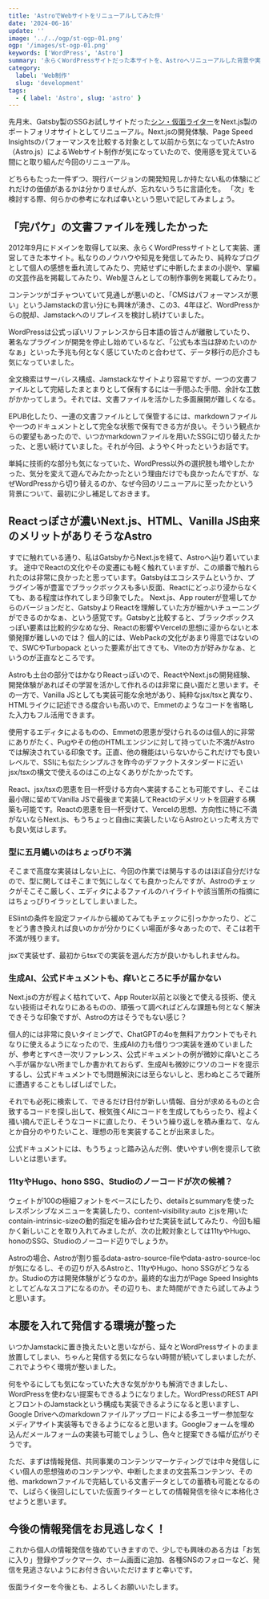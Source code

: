 ```yaml
---
title: 'AstroでWebサイトをリニューアルしてみた件'
date: '2024-06-16'
update: ''
image: '../../ogp/st-ogp-01.png'
ogp: '/images/st-ogp-01.png'
keywords: ['WordPress', 'Astro']
summary: '永らくWordPressサイトだった本サイトを、Astroへリニューアルした背景や実装した感覚について、私なりの知見をまとめました。Astroへ至る経緯、他のJamstackとの比較、生成AIを用いた開発体験など、個人的な感想をお楽しみください。'
category:
  label: 'Web制作'
  slug: 'development'
tags:
  - { label: 'Astro', slug: 'astro' }
---
```


先月末、Gatsby製のSSGお試しサイトだった[シン・仮面ライター](https://www.shin-kamenwriter.com/)をNext.js製のポートフォリオサイトとしてリニューアル。Next.jsの開発体験、Page Speed Insightsのパフォーマンスを比較する対象として以前から気になっていたAstro（Astro.js）によるWebサイト制作が気になっていたので、使用感を覚えている間にと取り組んだ今回のリニューアル。

どちらもたった一件ずつ、現行バージョンの開発知見しか持たない私の体験にどれだけの価値があるかは分かりませんが、忘れないうちに言語化を。
「次」を検討する際、何らかの参考になれば幸いという思いで記してみましょう。

## 「完パケ」の文書ファイルを残したかった

2012年9月にドメインを取得して以来、永らくWordPressサイトとして実装、運営してきた本サイト。私なりのノウハウや知見を発信してみたり、純粋なブログとして個人の感想を垂れ流してみたり、完結せずに中断したままの小説や、掌編の文芸作品を掲載してみたり、Web屋さんとしての制作事例を掲載してみたり。

コンテンツがゴチャついていて見通しが悪いのと、「CMSはパフォーマンスが悪い」というJamstackの言い分にも興味が湧き、この3、4年ほど、WordPressからの脱却、Jamstackへのリプレイスを検討し続けていました。

WordPressは公式っぽいリファレンスから日本語の皆さんが離散していたり、著名なプラグインが開発を停止し始めているなど、「公式も本当は辞めたいのかなぁ」といった予兆も何となく感じていたのと合わせて、データ移行の厄介さも気になっていました。

全文検索はサーバレス構成、Jamstackなサイトより容易ですが、一つの文書ファイルとして完結したまとまりとして保有するには一手間ふた手間、余計な工数がかかってしまう。それでは、文書ファイルを活かした多面展開が難しくなる。

EPUB化したり、一連の文書ファイルとして保管するには、markdownファイルや一つのドキュメントとして完全な状態で保有できる方が良い。そういう観点からの要望もあったので、いつかmarkdownファイルを用いたSSGに切り替えたかった、と思い続けていました。それが今回、ようやく叶ったというお話です。

単純に技術的な部分も気になっていた、WordPress以外の選択肢も増やしたかった、気分を変えて遊んでみたかったという理由だけでも良かったんですが、なぜWordPressから切り替えるのか、なぜ今回のリニューアルに至ったかという背景について、最初に少し補足しておきます。

## Reactっぽさが濃いNext.js、HTML、Vanilla JS由来のメリットがありそうなAstro

すでに触れている通り、私はGatsbyからNext.jsを経て、Astroへ辿り着いています。
途中でReactの文化やその変遷にも軽く触れていますが、この順番で触れられたのは非常に良かったと思っています。Gatsbyはエコシステムというか、プラグイン等が豊富でブラックボックスも多い反面、Reactにどっぷり浸からなくても、ある程度は作れてしまう印象でした。
Next.js、App routerが登場してからのバージョンだと、GatsbyよりReactを理解していた方が細かいチューニングができるのかなぁ、という感覚です。Gatsbyと比較すると、ブラックボックスっぽい要素は比較的少なめな分、Reactの影響やVercelの思想に浸からないと本領発揮が難しいのでは？
個人的には、WebPackの文化があまり得意ではないので、SWCやTurbopack といった要素が出てきても、Viteの方が好みかなぁ、というのが正直なところです。

Astroも土台の部分ではかなりReactっぽいので、ReactやNext.jsの開発経験、開発体験があればその学習を活かして作れるのは非常に良い面だと思います。その一方で、Vanilla JSとしても実装可能な余地があり、純粋なjsx/tsxと異なり、HTMLライクに記述できる度合いも高いので、Emmetのようなコードを省略した入力もフル活用できます。

使用するエディタによるものの、Emmetの恩恵が受けられるのは個人的に非常にありがたく、Pugやその他のHTMLエンジンに対して持っていた不満がAstroでは解決されている印象です。正直、他の機能はいらないからこれだけでも良いレベルで、SSIにも似たシンプルさを昨今のデファクトスタンダードに近いjsx/tsxの構文で使えるのはこの上なくありがたかったです。

React、jsx/tsxの恩恵を目一杯受ける方向へ実装することも可能ですし、そこは最小限に留めてVanilla JSで最後まで実装してReactのデメリットを回避する構築も可能です。Reactの恩恵を目一杯受けて、Vercelの思想、方向性に特に不満がないならNext.js、もうちょっと自由に実装したいならAstroといった考え方でも良い気はします。

### 型に五月蝿いのはちょっぴり不満

そこまで高度な実装はしない上に、今回の作業では関与するのはほぼ自分だけなので、型に関してはそこまで気にしなくても良かったんですが、Astroのチェックがそこそこ厳しく、エディタによるファイルのハイライトや該当箇所の指摘にはちょっぴりイラッとしてしまいました。

ESlintの条件を設定ファイルから緩めてみてもチェックに引っかかったり、どこをどう書き換えれば良いのかが分かりにくい場面が多々あったので、そこは若干不満が残ります。

jsxで実装せず、最初からtsxでの実装を選んだ方が良いかもしれませんね。

### 生成AI、公式ドキュメントも、痒いところに手が届かない

Next.jsの方が程よく枯れていて、App Router以前と以後とで使える技術、使えない技術はそれなりにあるものの、頑張って調べればどんな課題も何となく解決できそうな印象ですが、Astroの方はそうでもない感じ？

個人的には非常に良いタイミングで、ChatGPTの4oを無料アカウントでもそれなりに使えるようになったので、生成AIの力も借りつつ実装を進めていましたが、参考とすべき一次リファレンス、公式ドキュメントの例が微妙に痒いところへ手が届かない所までしか書かれておらず、生成AIも微妙にウソのコードを提示するし、公式ドキュメントでも問題解決には至らないしと、思わぬところで難所に遭遇することもしばしばでした。

それでも必死に検索して、できるだけ日付が新しい情報、自分が求めるものと合致するコードを探し出して、根気強くAIにコードを生成してもらったり、程よく掻い摘んで正しそうなコードに直したり、そういう繰り返しを積み重ねて、なんとか自分のやりたいこと、理想の形を実装することが出来ました。

公式ドキュメントには、もうちょっと踏み込んだ例、使いやすい例を提示して欲しいとは思います。

### 11tyやHugo、hono SSG、Studioのノーコードが次の候補？

ウェイトが100の極細フォントをベースにしたり、detailsとsummaryを使ったレスポンシブなメニューを実装したり、content-visibility:auto とjsを用いたcontain-intrinsic-sizeの動的指定を組み合わせた実装を試してみたり、今回も細かく新しいことを取り入れてみましたが、次の比較対象としては11tyやHugo、honoのSSG、Studioのノーコード辺りでしょうか。

Astroの場合、Astroが割り振るdata-astro-source-fileやdata-astro-source-locが気になるし、その辺りが入るAstroと、11tyやHugo、hono SSGがどうなるか。Studioの方は開発体験がどうなのか。最終的な出力がPage Speed Insightsとしてどんなスコアになるのか。その辺りも、また時間ができたら試してみようと思います。

## 本腰を入れて発信する環境が整った

いつかJamstackに置き換えたいと思いながら、延々とWordPressサイトのまま放置してしまい、ちゃんと発信する気にならない時間が続いてしまいましたが、これでようやく環境が整いました。

何をやるにしても気になっていた大きな気がかりも解消できましたし、WordPressを使わない提案もできるようになりました。WordPressのREST APIとフロントのJamstackという構成も実装できるようになると思いますし、Google Driveへのmarkdownファイルアップロードによる多ユーザー参加型なメディアサイト実装等もできるようになると思います。Googleフォームを埋め込んだメールフォームの実装も可能でしょうし、色々と提案できる幅が広がりそうです。

ただ、まずは情報発信、共同事業のコンテンツマーケティングでは中々発信しにくい個人の思想強めのコンテンツや、中断したままの文芸系コンテンツ、その他、markdownファイルで完結している文書データとしての蓄積も可能となるので、しばらく後回しにしていた仮面ライターとしての情報発信を徐々に本格化させようと思います。

## 今後の情報発信をお見逃しなく！

これから個人の情報発信を強めていきますので、少しでも興味のある方は「お気に入り」登録やブックマーク、ホーム画面に追加、各種SNSのフォローなど、発信を見逃さないようにお付き合いいただけますと幸いです。

仮面ライターを今後とも、よろしくお願いいたします。

